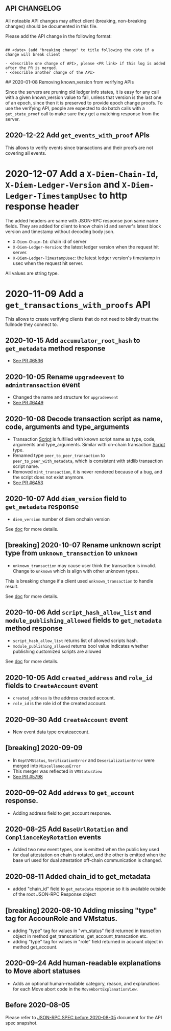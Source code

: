 ## API CHANGELOG

All noteable API changes may affect client (breaking, non-breaking changes) should be documented in this file.

Please add the API change in the following format:

```

## <date> (add "breaking change" to title following the date if a change will break client

- <describle one change of API>, please <PR link> if this log is added after the PR is merged.
- <describle another change of the API>

```

## 2020-01-08 Removing known_version from verifying APIs

Since the servers are pruning old ledger info states, it is easy for any call with a given known_version value to fail, unless that version is the last one of an epoch, since then it is preserved to provide epoch change proofs.
To use the verifying API, people are expected to do batch calls with a `get_state_proof` call to make sure they get a matching response from the server.

## 2020-12-22 Add `get_events_with_proof` APIs

This allows to verify events since transactions and their proofs are not covering all events.


# 2020-12-07 Add a `X-Diem-Chain-Id`, `X-Diem-Ledger-Version` and `X-Diem-Ledger-TimestampUsec` to http response header

The added headers are same with JSON-RPC response json same name fields. They are added for client to know chain id and server's latest block version and timestamp without decoding body json.

* `X-Diem-Chain-Id`: chain id of server
* `X-Diem-Ledger-Version`: the latest ledger version when the request hit server.
* `X-Diem-Ledger-TimestampUsec`: the latest ledger version's timestamp in usec when the request hit server.

All values are string type.

# 2020-11-09 Add a `get_transactions_with_proofs` API

This allows to create verifying clients that do not need to blindly trust the fullnode they connect to.


## 2020-10-15 Add `accumulator_root_hash` to `get_metadata` method response

- [See PR #6536](https://github.com/diem/diem/pull/6536)


## 2020-10-05 Rename `upgradeevent` to `admintransaction` event
- Changed the name and structure for `upgradeevent`
- [See PR #6449](https://github.com/diem/diem/pull/6449)


## 2020-10-08 Decode transaction script as name, code, arguments and type_arguments

- Transaction [Script](docs/type_transaction.md#type-script) is fulfilled with known script name as type, code, arguments and type_arguments. Similar with on-chain transaction [Script](https://developers.diem.com/docs/rustdocs/diem_types/transaction/struct.Script.html) type.
- Renamed type `peer_to_peer_transaction` to `peer_to_peer_with_metadata`, which is consistent with stdlib transaction script name.
- Removed `mint_transaction`, it is never rendered because of a bug, and the script does not exist anymore.
- [See PR #6453](https://github.com/diem/diem/pull/6453)


## 2020-10-07 Add `diem_version` field to `get_metadata` response

- `diem_version` number of diem onchain version

See [doc](docs/type_metadata.md) for more details.


## [breaking] 2020-10-07 Rename unknown script type from `unknown_transaction` to `unknown`

- `unknown_transaction` may cause user think the transaction is invalid. Change to `unknown` which is align with other unknown types.

This is breaking change if a client used `unknown_transaction` to handle result.

See [doc](docs/type_transaction.md#type-script) for more details.


## 2020-10-06 Add `script_hash_allow_list` and `module_publishing_allowed` fields to `get_metadata` method response

- `script_hash_allow_list` returns list of allowed scripts hash.
- `module_publishing_allowed` returns bool value indicates whether publishing customized scripts are allowed

See [doc](docs/type_metadata.md) for more details.


## 2020-10-05 Add `created_address` and `role_id` fields to `CreateAccount` event

- `created_address` is the address created account.
- `role_id` is the role id of the created account.

## 2020-09-30 Add `CreateAccount` event

- New event data type createaccount.

## [breaking] 2020-09-09

- In `KeptVMStatus`, `VerificationError` and `DeserializationError` were merged into `MiscellaneousError`
- This merger was reflected in `VMStatusView`
- [See PR #5798](https://github.com/diem/diem/pull/5798)

## 2020-09-02 Add `address` to `get_account` response.
- Adding address field to get_account response.

## 2020-08-25 Add `BaseUrlRotation` and `ComplianceKeyRotation` events
- Added two new event types, one is emitted when the public key used for dual
  attestation on chain is rotated, and the other is emitted when the base url
  used for dual attestation off-chain communication is changed.

## 2020-08-11 Added chain_id to get_metadata

- added "chain_id" field to `get_metadata` response so it is available outside
  of the root JSON-RPC Response object

## [breaking] 2020-08-10 Adding missing "type" tag for AccounRole and VMstatus.

- adding "type" tag for values in "vm_status" field returned in transction object in method get_transcations, get_account_transcation etc.
- adding "type" tag for values in "role" field returned in account object in method get_account.

## 2020-09-24 Add human-readable explanations to Move abort statuses
- Adds an optional human-readable category, reason, and explanations for each
  Move abort code in the `MoveAbortExplanationView`.

## Before 2020-08-05

Please refer to [JSON-RPC SPEC before 2020-08-05](https://github.com/diem/diem/blob/888e6cd688a8c9b5805978ab509acdc3c35025ab/json-rpc/json-rpc-spec.md) document for the API spec snapshot.

